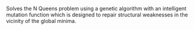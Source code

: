 Solves the N Queens problem using a genetic algorithm with an intelligent mutation function which is designed to repair structural weaknesses in the vicinity of the global minima.
